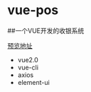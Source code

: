 ﻿# vue-pos
##一个VUE开发的收银系统

[预览地址](http://htmlpreview.github.io/?https://github.com/simao521/vue-pos/blob/master/show2/index.html#/)

- vue2.0
- vue-cli
- axios
- element-ui
